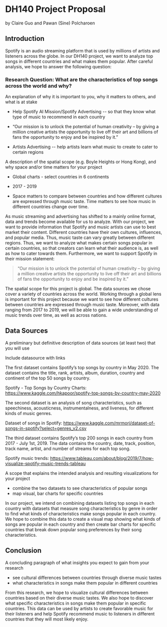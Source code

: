 # DH140 Project Proposal
by Claire Guo and Pawan (Sine) Polcharoen

## Introduction
Spotify is an audio streaming platform that is used by millions of artists and listeners across the globe. In our DH140 project, we want to analyze top songs in different countries and what makes them popular. After careful analysis, we hope to answer the following question:

### Research Question: What are the characteristics of top songs across the world and why?
An explanation of why it is important to you, why it matters to others, and what is at stake
* Help Spotify AI Mission/Spotify Advertising -- so that they know what type of music to recommend in each country
 
 * “Our mission is to unlock the potential of human creativity – by giving a million creative artists the opportunity to live off their art and billions of fans the opportunity to enjoy and be inspired by it.”
 
* Artists Advertising -- help artists learn what music to create to cater to certain regions


A description of the spatial scope (e.g. Boyle Heights or Hong Kong), and why space and/or time matters for your project

* Global charts - select countries in 6 continents 

* 2017 - 2019

* Space matters to compare between countries and how different cultures are expressed through music taste. Time matters to see how music in different countries change over time.

As music streaming and advertising has shifted to a mainly online format, data and trends become available for us to analyze. With our project, we want to provide information that Spotify and music artists can use to best market their content. Different countries have their own cultures, influences, and popular media. Thus, music taste can vary greatly between different regions. Thus, we want to analyze what makes certain songs popular in certain countries, so that creators can learn what their audience is, as well as how to cater towards them. Furthermore, we want to support Spotify in their mission statement:

> “Our mission is to unlock the potential of human creativity – by giving a million creative artists the opportunity to live off their art and billions of fans the opportunity to enjoy and be inspired by it.”

The spatial scope for this project is global. The data sources we chose cover a variety of countries across the world. Working through a global lens is important for this project because we want to see how different cultures between countries are expressed through music taste. Moreover, with data ranging from 2017 to 2019, we will be able to gain a wide understanding of music trends over time, as well as across nations. 


## Data Sources
A preliminary but definitive description of data sources (at least two) that you will use

Include datasource with links

The first dataset contains Spotify’s top songs by country in May 2020. The dataset contains the title, rank, artists, album, duration, country and continent of the top 50 songs by country.

Spotify - Top Songs by Country Charts: https://www.kaggle.com/hkapoor/spotify-top-songs-by-country-may-2020

The second dataset is an analysis of song characteristics, such as speechiness, acousticness, instrumentalness, and liveness, for different kinds of music genres.

Dataset of songs in Spotify: https://www.kaggle.com/mrmorj/dataset-of-songs-in-spotify?select=genres_v2.csv


The third dataset contains Spotify’s top 200 songs in each country from 2017 - July 1st, 2019. The data contains the country, date, track, position, track name, artist, and number of streams for each top song.

Spotify music trends: https://www.tableau.com/about/blog/2019/7/how-visualize-spotify-music-trends-tableau

A scope that explains the intended analysis and resulting visualizations for your project
* combine the two datasets to see characteristics of popular songs
* map visual, bar charts for specific countries

In our project, we intend on combining datasets listing top songs in each country with datasets that measure song characteristics by genre in order to find what kinds of characteristics make songs popular in each country. We hope to combine this data to create a visual map showing what kinds of songs are popular in each country and then create bar charts for specific countries that break down popular song preferences by their song characteristics.

## Conclusion
A concluding paragraph of what insights you expect to gain from your research
* see cultural differences between countries through diverse music tastes
* what characteristics in songs make them popular in different countries

From this research, we hope to visualize cultural differences between countries based on their diverse music tastes. We also hope to discover what specific characteristics in songs make them popular in specific countries. This data can be used by artists to create favorable music for their listeners and help Spotify recommend music to listeners in different countries that they will most likely enjoy. 

